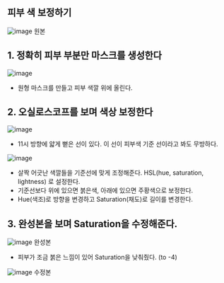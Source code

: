 ## 피부 색 보정하기

![image](https://github.com/user-attachments/assets/5d8bb31e-8378-4cae-a552-c73da37e7100)
원본

## 1. 정확히 피부 부분만 마스크를 생성한다

![image](https://github.com/user-attachments/assets/25ee3cc0-081b-4c57-be44-f4427897bba3)

- 원형 마스크를 만들고 피부 색깔 위에 올린다.

## 2. 오실로스코프를 보며 색상 보정한다

![image](https://github.com/user-attachments/assets/512ebfc5-e33f-44ad-a24a-aae6a876261a)

- 11시 방향에 얇게 뻗은 선이 있다. 이 선이 피부색 기준 선이라고 봐도 무방하다.

![image](https://github.com/user-attachments/assets/3fdd8fa7-ba99-4ab5-8eea-2f6653d49ce8)

- 살짝 어긋난 색깔들을 기준선에 맞게 조정해준다. HSL(hue, saturation, lightness) 로 설정한다.
- 기준선보다 위에 있으면 붉은색, 아래에 있으면 주황색으로 보정한다.
- Hue(색조)로 방향을 변경하고 Saturation(채도)로 길이를 변경한다.

## 3. 완성본을 보며 Saturation을 수정해준다.

![image](https://github.com/user-attachments/assets/7e81edbd-babf-4361-91a6-240df1b51aed)
완성본

- 피부가 조금 붉은 느낌이 있어 Saturation을 낮춰줬다. (to -4)

![image](https://github.com/user-attachments/assets/86cd08cd-140a-4e9f-8404-01a9182a3802)
수정본
